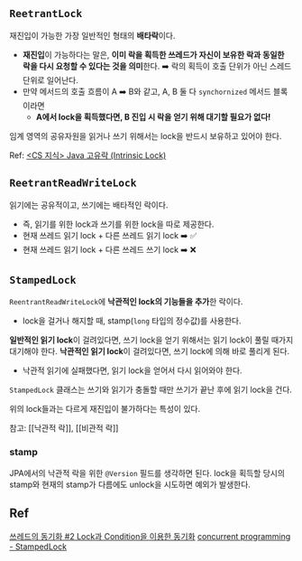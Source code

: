 ## `ReetrantLock`

재진입이 가능한 가장 일반적인 형태의 **배타락**이다.
- **재진입**이 가능하다는 말은, **이미 락을 획득한 쓰레드가 자신이 보유한 락과 동일한 락을 다시 요청할 수 있다는 것을 의미**한다. ➡️ 락의 획득이 호출 단위가 아닌 스레드 단위로 일어난다.
- 만약 메서드의 호출 흐름이 A ➡️ B와 같고, A, B 둘 다 `synchornized` 메서드 블록이라면
	- **A에서 lock을 획득했다면, B 진입 시 락을 얻기 위해 대기할 필요가 없다!**

임계 영역의 공유자원을 읽거나 쓰기 위해서는 lock을 반드시 보유하고 있어야 한다.

Ref: [<CS 지식> Java 고유락 (Intrinsic Lock)](https://velog.io/@kimmy/CS-%EC%A7%80%EC%8B%9D-Java-%EA%B3%A0%EC%9C%A0%EB%9D%BD-Intrinsic-Lock)


## `ReetrantReadWriteLock`

읽기에는 공유적이고, 쓰기에는 배타적인 락이다.
- 즉, 읽기를 위한 lock과 쓰기를 위한 lock을 따로 제공한다.
- 현재 쓰레드 읽기 lock + 다른 쓰레드 읽기 lock ➡️ ✅
- 현재 쓰레드 읽기 lock + 다른 쓰레드 쓰기 lock ➡️ ❌


## `StampedLock`

`ReentrantReadWriteLock`에 **낙관적인 lock의 기능들을 추가**한 락이다.
- lock을 걸거나 해지할 때, stamp(`long` 타입의 정수값)를 사용한다.

**일반적인 읽기 lock**이 걸려있다면, 쓰기 lock을 얻기 위해서는 읽기 lock이 풀릴 때가지 대기해야 한다.
**낙관적인 읽기 lock**이 걸려있다면, 쓰기 lock에 의해 바로 풀리게 된다.
- 낙관적 읽기에 실패했다면, 읽기 lock을 얻어서 다시 읽어와야 한다.

`StampedLock` 클래스는 쓰기와 읽기가 충돌할 때만 쓰기가 끝난 후에 읽기 lock을 건다.

위의 lock들과는 다르게 재진입이 불가하다는 특성이 있다.

참고: [[낙관적 락]], [[비관적 락]]

### stamp

JPA에서의 낙관적 락을 위한 `@Version` 필드를 생각하면 된다.
lock을 획득할 당시의 stamp와 현재의 stamp가 다름에도 unlock을 시도하면 예외가 발생한다.


## Ref

[쓰레드의 동기화 #2 Lock과 Condition을 이용한 동기화](https://yonghwankim-dev.tistory.com/472)
[concurrent programming - StampedLock](https://rightnowdo.tistory.com/entry/JAVA-concurrent-programming-StampedLock)
